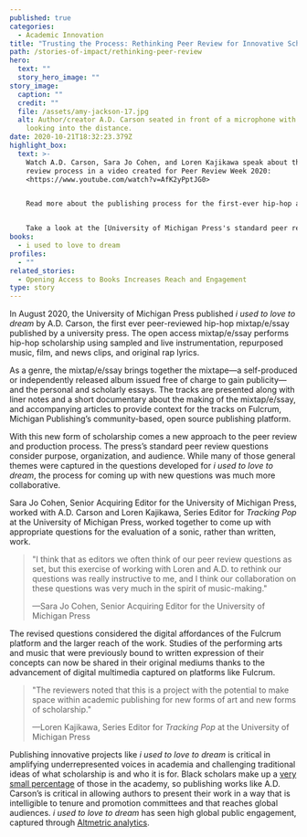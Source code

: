```yaml
---
published: true
categories:
  - Academic Innovation
title: "Trusting the Process: Rethinking Peer Review for Innovative Scholarship"
path: /stories-of-impact/rethinking-peer-review
hero:
  text: ""
  story_hero_image: ""
story_image:
  caption: ""
  credit: ""
  file: /assets/amy-jackson-17.jpg
  alt: Author/creator A.D. Carson seated in front of a microphone with headphones,
    looking into the distance.
date: 2020-10-21T18:32:23.379Z
highlight_box:
  text: >-
    Watch A.D. Carson, Sara Jo Cohen, and Loren Kajikawa speak about the peer
    review process in a video created for Peer Review Week 2020:
    <https://www.youtube.com/watch?v=AfK2yPptJG0>


    Read more about the publishing process for the first-ever hip-hop album in[ this article from *Inside Higher Ed*.](https://www.insidehighered.com/news/2020/10/05/university-michigan-press-releases-first-rap-album-academic-publisher)


    Take a look at the [University of Michigan Press's standard peer review questions](https://drive.google.com/file/d/1IErOfkNW0igSI26EJgx9tinaDfnCKPy8/view?usp=sharing) versus the [peer review questions developed for *i used to love to dream*](https://drive.google.com/file/d/1231gvo8pFAZtliI5xEZJt77efjiNBNNZ/view?usp=sharing)*.*
books:
  - i used to love to dream
profiles:
  - ""
related_stories:
  - Opening Access to Books Increases Reach and Engagement
type: story
---
```

In August 2020, the University of Michigan Press published *i used to love to dream* by A.D. Carson, the first ever peer-reviewed hip-hop mixtap/e/ssay published by a university press. The open access mixtap/e/ssay performs hip-hop scholarship using sampled and live instrumentation, repurposed music, film, and news clips, and original rap lyrics.

As a genre, the mixtap/e/ssay brings together the mixtape—a self-produced or independently released album issued free of charge to gain publicity—and the personal and scholarly essays. The tracks are presented along with liner notes and a short documentary about the making of the mixtap/e/ssay, and accompanying articles to provide context for the tracks on Fulcrum, Michigan Publishing’s community-based, open source publishing platform.

With this new form of scholarship comes a new approach to the peer review and production process. The press’s standard peer review questions consider purpose, organization, and audience. While many of those general themes were captured in the questions developed for *i used to love to dream*, the process for coming up with new questions was much more collaborative.

Sara Jo Cohen, Senior Acquiring Editor for the University of Michigan Press, worked with A.D. Carson and Loren Kajikawa, Series Editor for *Tracking Pop* at the University of Michigan Press, worked together to come up with appropriate questions for the evaluation of a sonic, rather than written, work.

> "I think that as editors we often think of our peer review questions as set, but this exercise of working with Loren and A.D. to rethink our questions was really instructive to me, and I think our collaboration on these questions was very much in the spirit of music-making."
>
> —Sara Jo Cohen, Senior Acquiring Editor for the University of Michigan Press

The revised questions considered the digital affordances of the Fulcrum platform and the larger reach of the work. Studies of the performing arts and music that were previously bound to written expression of their concepts can now be shared in their original mediums thanks to the advancement of digital multimedia captured on platforms like Fulcrum.

> "The reviewers noted that this is a project with the potential to make space within academic publishing for new forms of art and new forms of scholarship."
>
> —Loren Kajikawa, Series Editor for *Tracking Pop* at the University of Michigan Press

Publishing innovative projects like *i used to love to dream* is critical in amplifying underrepresented voices in academia and challenging traditional ideas of what scholarship is and who it is for. Black scholars make up a [very small percentage](https://nces.ed.gov/fastfacts/display.asp?id=61) of those in the academy, so publishing works like A.D. Carson’s is critical in allowing authors to present their work in a way that is intelligible to tenure and promotion committees and that reaches global audiences. *i used to love to dream* has seen high global public engagement, captured through [Altmetric analytics](https://umichpress.altmetric.com/details/87730540).